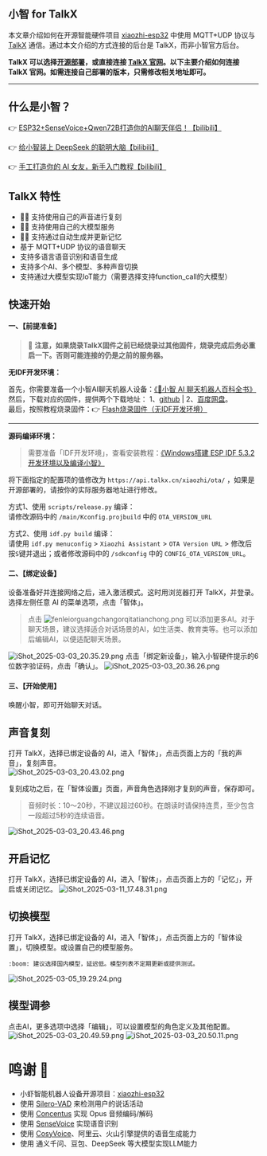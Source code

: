 ## 小智 for TalkX
本文章介绍如何在开源智能硬件项目 [xiaozhi-esp32](https://github.com/78/xiaozhi-esp32) 中使用 MQTT+UDP 协议与 [TalkX](https://web.talkx.cn) 通信。通过本文介绍的方式连接的后台是 TalkX，而非小智官方后台。

**TalkX 可以选择[开源部署](https://github.com/big-mouth-cn/talkx)，或直接连接 [TalkX 官网](https://web.talkx.cn)。以下主要介绍如何连接 TalkX 官网。如需连接自己部署的版本，只需修改相关地址即可。**

--- 

## 什么是小智？

👉 [ESP32+SenseVoice+Qwen72B打造你的AI聊天伴侣！【bilibili】](https://www.bilibili.com/video/BV11msTenEH3/)

👉 [给小智装上 DeepSeek 的聪明大脑【bilibili】](https://www.bilibili.com/video/BV1GQP6eNEFG/)

👉 [手工打造你的 AI 女友，新手入门教程【bilibili】](https://www.bilibili.com/video/BV1XnmFYLEJN/)

## TalkX 特性
- 🎉🔥 支持使用自己的声音进行复刻
- 🎉🔥 支持使用自己的大模型服务
- 🎉🔥 支持通过自动生成并更新记忆
- 基于 MQTT+UDP 协议的语音聊天
- 支持多语言语音识别和语音生成
- 支持多个AI、多个模型、多种声音切换
- 支持通过大模型实现IoT能力（需要选择支持function_call的大模型）


## 快速开始


#### 一、【前提准备】

> 📢 **注意，如果烧录TalkX固件之前已经烧录过其他固件，烧录完成后务必重启一下。否则可能连接的仍是之前的服务器。**

**无IDF开发环境：**

首先，你需要准备一个小智AI聊天机器人设备：[《🤖小智 AI 聊天机器人百科全书》](https://ccnphfhqs21z.feishu.cn/wiki/F5krwD16viZoF0kKkvDcrZNYnhb)  
然后，下载对应的固件，提供两个下载地址： 1、[github](https://github.com/big-mouth-cn/xiaozhi-esp32-for-talkx/releases) | 2、[百度网盘](https://pan.baidu.com/s/1wX78aa3Q1bP90Rea5zxJsQ?pwd=taap)。  
最后，按照教程烧录固件：👉 [Flash烧录固件（无IDF开发环境）](https://ccnphfhqs21z.feishu.cn/wiki/Zpz4wXBtdimBrLk25WdcXzxcnNS)

---

**源码编译环境：**

> 需要准备「IDF开发环境」，查看安装教程：[《Windows搭建 ESP IDF 5.3.2开发环境以及编译小智》](https://icnynnzcwou8.feishu.cn/wiki/JEYDwTTALi5s2zkGlFGcDiRknXf)

将下面指定的配置项的值修改为 `https://api.talkx.cn/xiaozhi/ota/` ，如果是开源部署的，请按你的实际服务器地址进行修改。

方式1、使用 `scripts/release.py` 编译：  
请修改源码中的 `/main/Kconfig.projbuild` 中的 `OTA_VERSION_URL`

方式2、使用 `idf.py build` 编译：  
请使用 `idf.py menuconfig` > `Xiaozhi Assistant` > `OTA Version URL` > 修改后按`S`键并退出；或者修改源码中的 `/sdkconfig` 中的 `CONFIG_OTA_VERSION_URL`。

#### 二、【绑定设备】
设备准备好并连接网络之后，进入激活模式。这时用浏览器打开 TalkX，并登录。  
选择左侧任意 AI 的菜单选项，点击「智体」。
> 点击 ![fenleiorguangchangorqitatianchong.png](screenshot%2Ffenleiorguangchangorqitatianchong.png) 可以添加更多AI。对于聊天场景，建议选择适合对话场景的AI，如生活类、教育类等。也可以添加后编辑AI，以便适配聊天场景。

![iShot_2025-03-03_20.35.29.png](screenshot%2FiShot_2025-03-03_20.35.29.png)
点击「绑定新设备」，输入小智硬件提示的6位数字验证码，点击「确认」。
![iShot_2025-03-03_20.36.26.png](screenshot%2FiShot_2025-03-03_20.36.26.png)
#### 三、【开始使用】
唤醒小智，即可开始聊天对话。

## 声音复刻
打开 TalkX，选择已绑定设备的 AI，进入「智体」，点击页面上方的「我的声音」，复刻声音。  
![iShot_2025-03-03_20.43.02.png](screenshot%2FiShot_2025-03-03_20.43.02.png)

复刻成功之后，在「智体设置」页面，声音角色选择刚才复刻的声音，保存即可。
> 音频时长：10～20秒，不建议超过60秒。在朗读时请保持连贯，至少包含一段超过5秒的连续语音。

![iShot_2025-03-03_20.43.46.png](screenshot%2FiShot_2025-03-03_20.43.46.png)

## 开启记忆
打开 TalkX，选择已绑定设备的 AI，进入「智体」，点击页面上方的「记忆」，开启或关闭记忆。
![iShot_2025-03-11_17.48.31.png](screenshot%2FiShot_2025-03-11_17.48.31.png)

## 切换模型
打开 TalkX，选择已绑定设备的 AI，进入「智体」，点击页面上方的「智体设置」，切换模型。或设置自己的模型服务。
```
:boom: 建议选择国内模型，延迟低。模型列表不定期更新或提供测试。
```
![iShot_2025-03-05_19.29.24.png](screenshot%2FiShot_2025-03-05_19.29.24.png)

## 模型调参
点击AI，更多选项中选择「编辑」，可以设置模型的角色定义及其他配置。
![iShot_2025-03-03_20.49.59.png](screenshot%2FiShot_2025-03-03_20.49.59.png)
![iShot_2025-03-03_20.50.11.png](screenshot%2FiShot_2025-03-03_20.50.11.png)

# 鸣谢 :love_you_gesture:
- 小虾智能机器人设备开源项目：[xiaozhi-esp32](https://github.com/78/xiaozhi-esp32)
- 使用 [Silero-VAD](https://github.com/snakers4/silero-vad) 来检测用户的说话活动
- 使用 [Concentus](https://github.com/lostromb/concentus) 实现 Opus 音频编码/解码
- 使用 [SenseVoice](https://github.com/FunAudioLLM/SenseVoice) 实现语音识别
- 使用 [CosyVoice](https://github.com/FunAudioLLM/CosyVoice)、阿里云、火山引擎提供的语音生成能力
- 使用 通义千问、豆包、DeepSeek 等大模型实现LLM能力